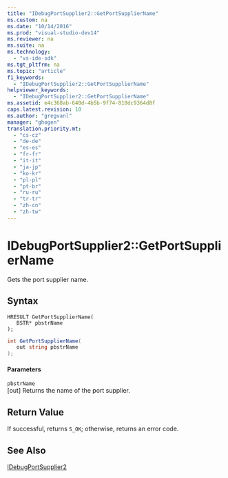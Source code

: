 ```yaml
---
title: "IDebugPortSupplier2::GetPortSupplierName"
ms.custom: na
ms.date: "10/14/2016"
ms.prod: "visual-studio-dev14"
ms.reviewer: na
ms.suite: na
ms.technology: 
  - "vs-ide-sdk"
ms.tgt_pltfrm: na
ms.topic: "article"
f1_keywords: 
  - "IDebugPortSupplier2::GetPortSupplierName"
helpviewer_keywords: 
  - "IDebugPortSupplier2::GetPortSupplierName"
ms.assetid: e4c368ab-640d-4b5b-9f74-810dc9364d8f
caps.latest.revision: 10
ms.author: "gregvanl"
manager: "ghogen"
translation.priority.mt: 
  - "cs-cz"
  - "de-de"
  - "es-es"
  - "fr-fr"
  - "it-it"
  - "ja-jp"
  - "ko-kr"
  - "pl-pl"
  - "pt-br"
  - "ru-ru"
  - "tr-tr"
  - "zh-cn"
  - "zh-tw"
---
```

# IDebugPortSupplier2::GetPortSupplierName
Gets the port supplier name.  
  
## Syntax  
  
```cpp#  
HRESULT GetPortSupplierName(   
   BSTR* pbstrName  
);  
```  
  
```c#  
int GetPortSupplierName(   
   out string pbstrName  
);  
```  
  
#### Parameters  
 `pbstrName`  
 [out] Returns the name of the port supplier.  
  
## Return Value  
 If successful, returns `S_OK`; otherwise, returns an error code.  
  
## See Also  
 [IDebugPortSupplier2](../extensibility/idebugportsupplier2.md)